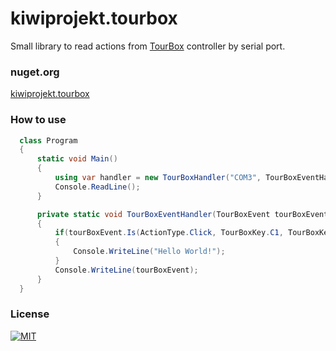 # kiwiprojekt.tourbox

Small library to read actions from [TourBox](https://www.tourboxtech.com/en/) controller by serial port.


### nuget.org
[kiwiprojekt.tourbox](https://www.nuget.org/packages/kiwiprojekt.tourbox/)

### How to use
```csharp
  class Program
  {
      static void Main()
      {
          using var handler = new TourBoxHandler("COM3", TourBoxEventHandler);
          Console.ReadLine();
      }

      private static void TourBoxEventHandler(TourBoxEvent tourBoxEvent)
      {
          if(tourBoxEvent.Is(ActionType.Click, TourBoxKey.C1, TourBoxKey.Tall))
          {
              Console.WriteLine("Hello World!");
          }
          Console.WriteLine(tourBoxEvent);
      }
  }
```


### License
[![MIT](https://img.shields.io/badge/License-MIT-yellow.svg)](LICENSE)

